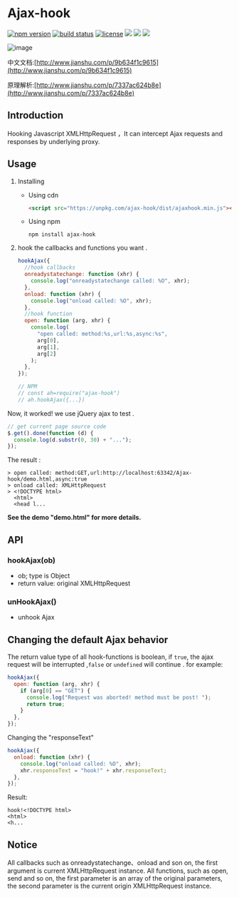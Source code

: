 # Ajax-hook

[![npm version](https://img.shields.io/npm/v/ajax-hook.svg)](https://www.npmjs.org/package/ajax-hook) [![build status](https://travis-ci.org/wendux/Ajax-hook.svg?branch=master)](https://travis-ci.org/wendux/Ajax-hook) [![license](https://img.shields.io/github/license/mashape/apistatus.svg)](https://opensource.org/licenses/mit-license.php) ![](https://img.shields.io/badge/typeScript-support-orange.svg) ![](https://img.shields.io/badge/support-%3E%3Des5-orange.svg) [![](https://img.shields.io/github/size/wendux/Ajax-hook/dist/ajaxhook.min.js.svg)](https://unpkg.com/ajax-hook@1.8.0/dist/ajaxhook.min.js)

![image](https://github.com/wendux/Ajax-hook/raw/master/ajaxhook.png)

中文文档:[http://www.jianshu.com/p/9b634f1c9615](http://www.jianshu.com/p/9b634f1c9615)

原理解析:[http://www.jianshu.com/p/7337ac624b8e](http://www.jianshu.com/p/7337ac624b8e)

## Introduction

Hooking Javascript XMLHttpRequest ，It can intercept Ajax requests and responses by underlying proxy.

## Usage

1. Installing

   - Using cdn

     ```html
     <script src="https://unpkg.com/ajax-hook/dist/ajaxhook.min.js"></script>
     ```

   - Using npm

     ```shell
     npm install ajax-hook
     ```

2. hook the callbacks and functions you want .

   ```javascript
   hookAjax({
     //hook callbacks
     onreadystatechange: function (xhr) {
       console.log("onreadystatechange called: %O", xhr);
     },
     onload: function (xhr) {
       console.log("onload called: %O", xhr);
     },
     //hook function
     open: function (arg, xhr) {
       console.log(
         "open called: method:%s,url:%s,async:%s",
         arg[0],
         arg[1],
         arg[2]
       );
     },
   });

   // NPM
   // const ah=require("ajax-hook")
   // ah.hookAjax({...})
   ```

Now, it worked! we use jQuery ajax to test .

```javascript
// get current page source code
$.get().done(function (d) {
  console.log(d.substr(0, 30) + "...");
});
```

The result :

```
> open called: method:GET,url:http://localhost:63342/Ajax-hook/demo.html,async:true
> onload called: XMLHttpRequest
> <!DOCTYPE html>
  <html>
  <head l...
```

**See the demo "demo.html" for more details.**

## API

### hookAjax(ob)

- ob; type is Object
- return value: original XMLHttpRequest

### unHookAjax()

- unhook Ajax

## Changing the default Ajax behavior

The return value type of all hook-functions is boolean, if `true`, the ajax request will be interrupted ,`false` or `undefined` will continue . for example:

```javascript
hookAjax({
  open: function (arg, xhr) {
    if (arg[0] == "GET") {
      console.log("Request was aborted! method must be post! ");
      return true;
    }
  },
});
```

Changing the "responseText"

```javascript
hookAjax({
  onload: function (xhr) {
    console.log("onload called: %O", xhr);
    xhr.responseText = "hook!" + xhr.responseText;
  },
});
```

Result:

```
hook!<!DOCTYPE html>
<html>
<h...
```

## Notice

All callbacks such as onreadystatechange、onload and son on, the first argument is current XMLHttpRequest instance. All functions, such as open, send and so on, the first parameter is an array of the original parameters, the second parameter is the current origin XMLHttpRequest instance.
